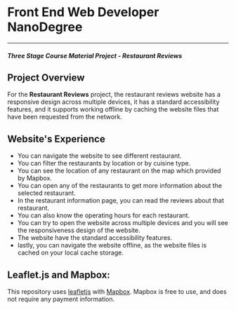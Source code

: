 # Front End Web Developer NanoDegree
---
#### _Three Stage Course Material Project - Restaurant Reviews_

## Project Overview

For the **Restaurant Reviews** project, the restaurant reviews website has a responsive
design across multiple devices, it has a standard accessibility features, and it supports working offline by caching the website files that have been requested from
the network.

## Website's Experience

* You can navigate the website to see different restaurant.
* You can filter the restaurants by location or by cuisine type.
* You can see the location of any restaurant on the map which provided by Mapbox.
* You can open any of the restaurants to get more information about the selected restaurant.
* In the restaurant information page, you can read the reviews about that restaurant.
* You can also know the operating hours for each restaurant.
* You can try to open the website across multiple devices and you will see the responsiveness design of the website.
* The website have the standard accessibility features.
* lastly, you can navigate the website offline, as the website files is cached on your local cache storage.

## Leaflet.js and Mapbox:

This repository uses [leafletjs](https://leafletjs.com/) with [Mapbox](https://www.mapbox.com/). Mapbox is free to use, and does not require any payment information.
